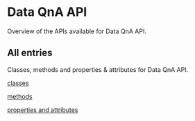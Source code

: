 [
This is a templated file. Adding content to this file may result in it being
reverted. Instead, if you want to place additional content, create an
"overview_content.md" file in `docs/` directory. The Sphinx tool will
pick up on the content and merge the content.
]: #

# Data QnA API

Overview of the APIs available for Data QnA API.

## All entries

Classes, methods and properties & attributes for
Data QnA API.

[classes](https://cloud.google.com/python/docs/reference/dataqna/latest/summary_class.html)

[methods](https://cloud.google.com/python/docs/reference/dataqna/latest/summary_method.html)

[properties and
attributes](https://cloud.google.com/python/docs/reference/dataqna/latest/summary_property.html)
